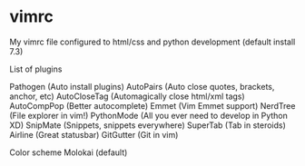 vimrc
=====

My vimrc file configured to html/css and python development (default install 7.3)

List of plugins

Pathogen	(Auto install plugins)
AutoPairs	(Auto close quotes, brackets, anchor, etc)
AutoCloseTag	(Automagically close html/xml tags)
AutoCompPop	(Better autocomplete)
Emmet		(Vim Emmet support)
NerdTree	(File explorer in vim!)
PythonMode	(All you ever need to develop in Python XD)
SnipMate	(Snippets, snippets everywhere)
SuperTab	(Tab in steroids)
Airline		(Great statusbar)
GitGutter	(Git in vim)

Color scheme
Molokai (default)
